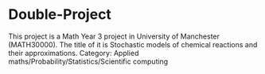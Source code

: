 # Double-Project
This project is a Math Year 3 project in University of Manchester (MATH30000). The title of it is Stochastic models of chemical reactions and their approximations.
Category: Applied maths/Probability/Statistics/Scientific computing

